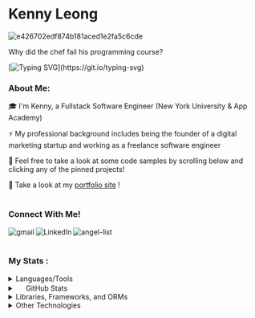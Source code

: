 
<!--
**kenny-leong/kenny-leong** is a ✨ _special_ ✨ repository because its `README.md` (this file) appears on your GitHub profile.

Here are some ideas to get you started:  

- 🔭 I’m currently working on ...
- 🌱 I’m currently learning ... 
- 👯 I’m looking to collaborate on ...
- 🤔 I’m looking for help with ... 
- 💬 Ask me about ... 
- 📫 How to reach me: ... 
- 😄 Pronouns: ...   
- ⚡ Fun fact: ....
--> 


# Kenny Leong

![e426702edf874b181aced1e2fa5c6cde](https://user-images.githubusercontent.com/34351210/205992742-fff3ea85-e639-4abd-bf2e-90220aba2451.gif)

<p>Why did the chef fail his programming course?</p>
 
[![Typing SVG](https://readme-typing-svg.demolab.com/?lines=He+wrote+too+much+spaghetti+code...)](https://git.io/typing-svg)

### About Me: 

🎓 I'm Kenny, a Fullstack Software Engineer (New York University & App Academy) 

⚡ My professional background includes being the founder of a digital marketing startup and working as a freelance software engineer

🫧 Feel free to take a look at some code samples by scrolling below and clicking any of the pinned projects!

💼 Take a look at my <a href="https://kenny-leong.github.io/">portfolio site</a> !
<br><br>

 ### Connect With Me!
 
[<img align="left" alt="gmail" src="https://img.shields.io/badge/Gmail-D14836?style=for-the-badge&logo=gmail&logoColor=white" />](mailto:kennyleong2@gmail.com) [<img align="left" alt="LinkedIn" src="https://img.shields.io/badge/LinkedIn-0077B5?style=for-the-badge&logo=linkedin&logoColor=white" />](https://www.linkedin.com/in/kenny-leong97/) [<img align="left" alt="angel-list" src="https://img.shields.io/badge/AngelList-000000?style=for-the-badge&logo=AngelList&logoColor=white" />](https://wellfound.com/u/kenny-leong-4)
<br><br>

### My Stats :

<details>
 <summary>Languages/Tools</summary>
  <img align="center" alt="Kenny's Languages/Tools" src="https://skillicons.dev/icons?i=react,js,python,redux,postgres,ruby,rails,nodejs,mongodb,express,aws,git,linux,html,css,vscode,regex,mysql"/>
</details>

<details>
<summary><span><img src="https://user-images.githubusercontent.com/34351210/205989480-e7782fda-ff52-411a-9128-45d32d04fd87.svg" width="16px" height="16px"/></span> GitHub Stats </summary>
 
[![GitHub Streak](https://streak-stats.demolab.com?user=kenny-leong&theme=dark)](https://git.io/streak-stats)
 [![Top Langs](https://github-readme-stats.vercel.app/api/top-langs/?username=kenny-leong&layout=compact&theme=dark)](https://github.com/anuraghazra/github-readme-stats)<br>
[![GitHub stats](https://github-readme-stats.vercel.app/api?username=kenny-leong&hide=contribs,issues&show_icons=true&theme=dark)](https://github.com/anuraghazra/github-readme-stats)<br>
</details>


<details>
 <summary>Libraries, Frameworks, and ORMs</summary>
 
 ![React](https://img.shields.io/badge/react-676E77?style=for-the-badge&logo=react&logoColor=#61DAFB)
 ![Redux](https://img.shields.io/badge/Redux-764ABC?style=for-the-badge&logo=redux&logoColor=white)
 ![Flask](https://img.shields.io/badge/Flask-000000?style=for-the-badge&logo=flask&logoColor=white)
 ![SQLAlchemy](https://img.shields.io/badge/-SQLAlchemy-D71F00?style=for-the-badge)
 ![Express](https://img.shields.io/badge/Express-000000?style=for-the-badge&logo=express&logoColor=white)
 ![Sequelize](https://img.shields.io/badge/-Sequelize-52B0E7?style=for-the-badge&logo=sequelize&logoColor=white)
 ![Socket.IO](https://img.shields.io/badge/Socket.IO-010101?style=for-the-badge&logo=socket.io&logoColor=white)
 
</details>


<details>
 <summary>Other Technologies</summary>
 
 ![NPM](https://img.shields.io/badge/NPM-CB3837?style=for-the-badge&logo=npm&logoColor=white)
 ![NodeJS](https://img.shields.io/badge/node.js-339933?style=for-the-badge&logo=node.js&logoColor=white)
 ![Git](https://img.shields.io/badge/Git-F05032?style=for-the-badge&logo=git&logoColor=white)
 ![Postgres](https://img.shields.io/badge/Postgres-4169E1?style=for-the-badge&logo=postgresql&logoColor=white)
 ![Amazon S3](https://img.shields.io/badge/Amazon%20S3-569A31?style=for-the-badge&logo=amazon-s3&logoColor=white)
 ![Postman](https://img.shields.io/badge/Postman-FF6C37?style=for-the-badge&logo=postman&logoColor=white)
 ![Render](https://img.shields.io/badge/Render-46E3B7?style=for-the-badge&logo=render&logoColor=white)
 
</details>

